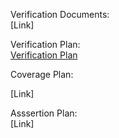 Verification Documents:                                                                                                                                                          
[Link]

Verification Plan:                                                                                                                                                          
[Verification Plan](https://docs.google.com/spreadsheets/d/188fdMfByMLnHeKV7XGv4xakJVZai2DQI3tHsyYRAlg4/edit?gid=1452933306#gid=1452933306)

Coverage Plan:                                                                                                                                                          

[Link]

Asssertion Plan:                                                                                                                                                            
[Link]
